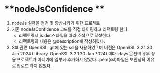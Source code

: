 # **nodeJsConfidence **
1. nodeJs 실력을 점검 및 향상시키기 위한 프로젝트
2. 기존 nodeJsConfidence 코드를 직접 타이핑하고 리팩토링 한다.
   - 리팩토링시 js.doc스타일을 따라 주석으로 작성한다.
   - 리팩토링의 내용은 @description에 작성하였다.
3. SSL관련 OpenSSL: 
   git에 있는 ssl을 사용하였으며 버전은 OpenSSL 3.2.1 30 Jan 2024 (Library: OpenSSL 3.2.1 30 Jan 2024) 이다. 
   days 옵션의 경우 상용 프로젝트가 아니기에 일부러 추가하지 않았다. 
   .pem(ssl)파일은 보안상의 이유로 업로드 하지 않았다.
